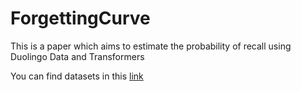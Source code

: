 # ForgettingCurve
This is a paper which aims to estimate the probability of recall using Duolingo Data and Transformers

You can find datasets in this [link]( https://www.dropbox.com/scl/fo/p0g6vfj4tw4f4a7l30csb/h?rlkey=sdamzi5ohptrfj94dy3axj8w6&dl=0 )
